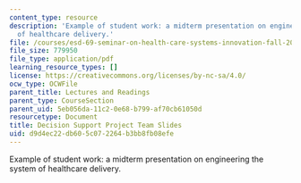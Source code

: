 ```yaml
---
content_type: resource
description: 'Example of student work: a midterm presentation on engineering the system
  of healthcare delivery.'
file: /courses/esd-69-seminar-on-health-care-systems-innovation-fall-2010/d9d4ec22db605c072264b3bb8fb08efe_MITESD_69F10_ds_midterm.pdf
file_size: 779950
file_type: application/pdf
learning_resource_types: []
license: https://creativecommons.org/licenses/by-nc-sa/4.0/
ocw_type: OCWFile
parent_title: Lectures and Readings
parent_type: CourseSection
parent_uid: 5eb056da-11c2-0e68-b799-af70cb61050d
resourcetype: Document
title: Decision Support Project Team Slides
uid: d9d4ec22-db60-5c07-2264-b3bb8fb08efe
---
```

Example of student work: a midterm presentation on engineering the system of healthcare delivery.